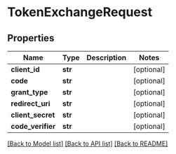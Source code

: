 # TokenExchangeRequest

## Properties
Name | Type | Description | Notes
------------ | ------------- | ------------- | -------------
**client_id** | **str** |  | [optional] 
**code** | **str** |  | [optional] 
**grant_type** | **str** |  | [optional] 
**redirect_uri** | **str** |  | [optional] 
**client_secret** | **str** |  | [optional] 
**code_verifier** | **str** |  | [optional] 

[[Back to Model list]](../README.md#documentation-for-models) [[Back to API list]](../README.md#documentation-for-api-endpoints) [[Back to README]](../README.md)

